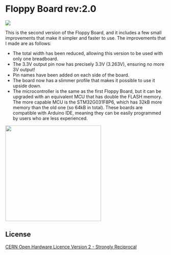 # Floppy Board rev:2.0
![](https://floppylab.altervista.org/wp-content/uploads/2023/09/FB-2-no-sfondo-960x768.png)

This is the second version of the Floppy Board, and it includes a few small improvements that make it simpler and faster to use.
The improvements that I made are as follows:

- The total width has been reduced, allowing this version to be used with only one breadboard.
- The 3.3V output pin now has precisely 3.3V (3.263V), ensuring no more 3V output!
- Pin names have been added on each side of the board.
- The board now has a slimmer profile that makes it possible to use it upside down.
- The microcontroller is the same as the first Floppy Board, but it can be upgraded with an equivalent MCU that has double the FLASH memory. The more capable MCU is the STM32G031F8P6, which has 32kB more memory than the old one (so 64kB in total). These boards are compatible with Arduino IDE, meaning they can be easily programmed by users who are less experienced.


<img src="https://floppylab.altervista.org/wp-content/uploads/2023/02/cropped-Stemma-scritta-tonda.png" width="300">

## License

[CERN Open Hardware Licence Version 2 - Strongly Reciprocal](https://choosealicense.com/licenses/cern-ohl-s-2.0/#)

